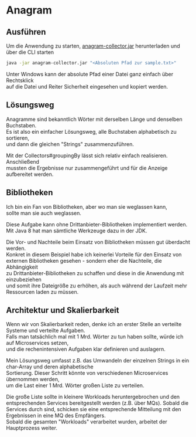 # Anagram

## Ausführen
Um die Anwendung zu starten, [anagram-collector.jar](https://github.com/usornalingam/anagrams/raw/master/target/anagram-collector.jar) herunterladen und über die CLI starten  

```bash
java -jar anagram-collector.jar "<Absoluten Pfad zur sample.txt>"
```

Unter Windows kann der absolute Pfad einer Datei ganz einfach über Rechtsklick  
auf die Datei und Reiter Sicherheit eingesehen und kopiert werden.

## Lösungsweg
Anagramme sind bekanntlich Wörter mit derselben Länge und denselben Buchstaben.  
Es ist also ein einfacher Lösungsweg, alle Buchstaben alphabetisch zu sortieren,  
und dann die gleichen "Strings" zusammenzuführen.  

Mit der Collectors#groupingBy lässt sich relativ einfach realisieren. Anschließend   
mussten die Ergebnisse nur zusammengeführt und für die Anzeige aufbereitet werden.  

## Bibliotheken
Ich bin ein Fan von Bibliotheken, aber wo man sie weglassen kann,  
sollte man sie auch weglassen.   

Diese Aufgabe kann ohne Drittanbieter-Bibliotheken implementiert werden.
Mit Java 8 hat man sämtliche Werkzeuge dazu in der JDK.  

Die Vor- und Nachteile beim Einsatz von Bibliotheken müssen gut überdacht werden.  
Konkret in diesem Beispiel habe ich keinerlei Vorteile für den Einsatz von   
externen Bibliotheken gesehen - sondern eher die Nachteile, die Abhängigkeit  
zu Drittanbieter-Bibliotheken zu schaffen und diese in die Anwendung mit einzubeziehen  
und somit ihre Dateigröße zu erhöhen, als auch während der Laufzeit mehr Ressourcen laden zu müssen.

## Architektur und Skalierbarkeit
Wenn wir von Skalierbarkeit reden, denke ich an erster Stelle an verteilte Systeme und verteilte Aufgaben.  
Falls man tatsächlich mal mit 1 Mrd. Wörter zu tun haben sollte, würde ich auf Microservices setzen,  
und die rechenintensiven Aufgaben klar definieren und auslagern.  
  
Mein Lösungsweg umfasst z.B. das Umwandeln der einzelnen Strings in ein char-Array und deren alphabetische  
Sortierung. Dieser Schritt könnte von verschiedenen Microservices übernommen werden,  
um die Last einer 1 Mrd. Wörter großen Liste zu verteilen.  
  
Die große Liste sollte in kleinere Workloads heruntergebrochen und den entsprechenden Services bereitgestellt werden (z.B.
über MQs). Sobald die Services durch sind, schicken sie eine entsprechende Mitteilung mit den Ergebnissen in eine MQ des Empfängers.  
Sobald die gesamten "Workloads" verarbeitet wurden, arbeitet der Hauptprozess weiter.  

